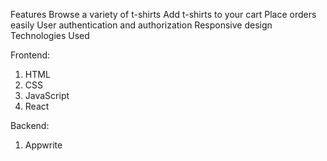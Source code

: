 Features
Browse a variety of t-shirts
Add t-shirts to your cart
Place orders easily
User authentication and authorization
Responsive design
Technologies Used


Frontend:

1. HTML
2. CSS
3. JavaScript
4. React

   
Backend:

1. Appwrite
